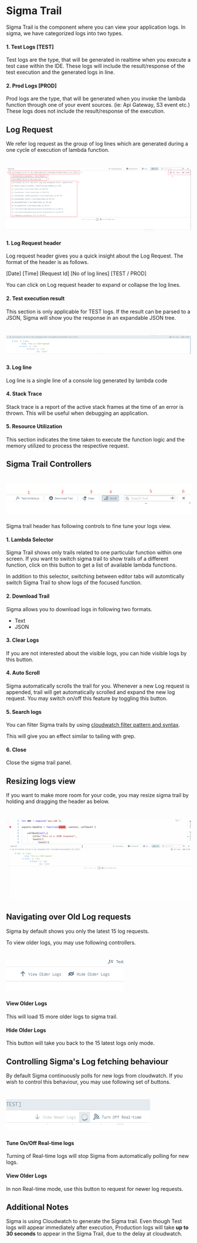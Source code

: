# Sigma Trail

Sigma Trail is the component where you can view your application logs. In sigma, we have categorized logs into two types.

#### 1. Test Logs [TEST]

Test logs are the type, that will be generated in realtime when you execute a test case within the IDE. These logs will include the result/response of the test execution and the generated logs in line.

#### 2. Prod Logs [PROD]

Prod logs are the type, that will be generated when you invoke the lambda function through one of your event sources. (ie: Api Gateway, S3 event etc.)
These logs does not include the result/response of the execution.

## Log Request

We refer log request as the group of log lines which are generated during a one cycle of execution of lambda function.

# ![](images/test_log.png)

#### 1. Log Request header

Log request header gives you a quick insight about the Log Request. The format of the header is as follows.

[Date] [Time] [Request Id] [No of log lines] [TEST / PROD]

You can click on Log request header to expand or collapse the log lines.

#### 2. Test execution result

This section is only applicable for TEST logs. If the result can be parsed to a JSON, Sigma will show you the response in an expandable JSON tree.

# ![](images/json_logs.png)

#### 3. Log line

Log line is a single line of a console log generated by lambda code

#### 4. Stack Trace

Stack trace is a report of the active stack frames at the time of an error is thrown. This will be useful when debugging an application.

#### 5. Resource Utilization

This section indicates the time taken to execute the function logic and the memory utilized to process the respective request.

## Sigma Trail Controllers

# ![](images/trail_controllers.png)

Sigma trail header has following controls to fine tune your logs view.

#### 1. Lambda Selector
 
 Sigma Trail shows only trails related to one particular function within one screen. If you want to switch sigma trail to show trails of a different function, click on this button to get a list of available lambda functions.
 
 In addition to this selector, switching between editor tabs will automtically switch Sigma Trail to show logs of the focused function.
 
#### 2. Download Trail
 
 Sigma allows you to download logs in following two formats.
 
 * Text
 * JSON
 
#### 3. Clear Logs
 
 If you are not interested about the visible logs, you can hide visible logs by this button.
 
#### 4. Auto Scroll 
 
 Sigma automatically scrolls the trail for you. Whenever a new Log request is appended, trail will get automatically scrolled and expand the new log request. You may switch on/off this feature by toggling this button.
 
#### 5. Search logs
 
You can filter Sigma trails by using [cloudwatch filter pattern and syntax](https://docs.aws.amazon.com/AmazonCloudWatch/latest/logs/FilterAndPatternSyntax.html).

This will give you an effect similar to tailing with grep.

#### 6. Close

Close the sigma trail panel.

## Resizing logs view

If you want to make more room for your code, you may resize sigma trail by holding and dragging the header as below.

# ![](images/trail_resize.gif)

## Navigating over Old Log requests

Sigma by default shows you only the latest 15 log requests.

To view older logs, you may use following controllers.

# ![](images/older_logs_buttons.png)

#### View Older Logs

This will load 15 more older logs to sigma trail. 

#### Hide Older Logs

This button will take you back to the 15 latest logs only mode.

## Controlling Sigma's Log fetching behaviour

By default Sigma continuously polls for new logs from cloudwatch. If you wish to control this behaviour, you may use following set of buttons.

# ![](images/new_logs_buttons.png)

#### Tune On/Off Real-time logs
Turning of Real-time logs will stop Sigma from automatically polling for new logs.

#### View Older Logs
In non Real-time mode, use this button to request for newer log requests.

## Additional Notes

Sigma is using Cloudwatch to generate the Sigma trail. Even though Test logs will appear immediately after execution, Production logs will take **up to 30 seconds** to appear in the Sigma Trail, due to the delay at cloudwatch.





